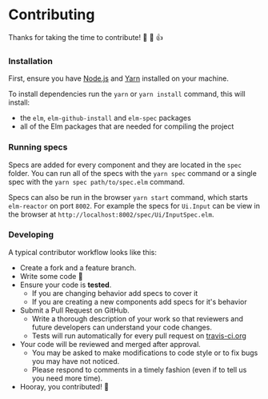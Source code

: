 # Contributing
Thanks for taking the time to contribute! :tada: :confetti_ball: :+1:

### Installation
First, ensure you have [Node.js](https://nodejs.org/en/) and
[Yarn](https://yarnpkg.com) installed on your machine.

To install dependencies run the `yarn` or `yarn install` command, this will
install:
* the `elm`, `elm-github-install` and `elm-spec` packages
* all of the Elm packages that are needed for compiling the project

### Running specs
Specs are added for every component and they are located in the `spec` folder.
You can run all of the specs with the `yarn spec` command or a single spec
with the `yarn spec path/to/spec.elm` command.

Specs can also be run in the browser `yarn start` command, which starts
`elm-reactor` on port `8002`. For example the specs for `Ui.Input` can be
view in the browser at `http://localhost:8002/spec/Ui/InputSpec.elm`.

### Developing
A typical contributor workflow looks like this:

* Create a fork and a feature branch.
* Write some code :hammer:
* Ensure your code is **tested**.
  - If you are changing behavior add specs to cover it
  - If you are creating a new components add specs for it's behavior
* Submit a Pull Request on GitHub.
  - Write a thorough description of your work so that reviewers
    and future developers can understand your code changes.
  - Tests will run automatically for every pull request on
    [travis-ci.org](https://travis-ci.org)
* Your code will be reviewed and merged after approval.
  - You may be asked to make modifications to code style or to fix bugs
    you may have not noticed.
  - Please respond to comments in a timely fashion (even if to tell us
    you need more time).
* Hooray, you contributed! :tophat:

